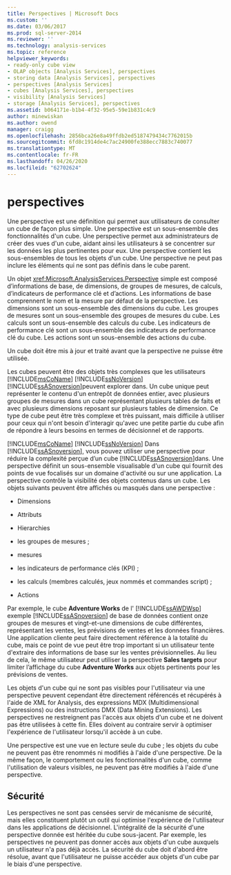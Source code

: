 ```yaml
---
title: Perspectives | Microsoft Docs
ms.custom: ''
ms.date: 03/06/2017
ms.prod: sql-server-2014
ms.reviewer: ''
ms.technology: analysis-services
ms.topic: reference
helpviewer_keywords:
- ready-only cube view
- OLAP objects [Analysis Services], perspectives
- storing data [Analysis Services], perspectives
- perspectives [Analysis Services]
- cubes [Analysis Services], perspectives
- visibility [Analysis Services]
- storage [Analysis Services], perspectives
ms.assetid: b064171e-b1b4-4f32-95e5-59e1b831c4c9
author: minewiskan
ms.author: owend
manager: craigg
ms.openlocfilehash: 2856bca26e8a49ffdb2ed5187479434c7762015b
ms.sourcegitcommit: 6fd8c1914de4c7ac24900fe388ecc7883c740077
ms.translationtype: MT
ms.contentlocale: fr-FR
ms.lasthandoff: 04/26/2020
ms.locfileid: "62702624"
---
```

# <a name="perspectives"></a>perspectives
  Une perspective est une définition qui permet aux utilisateurs de consulter un cube de façon plus simple. Une perspective est un sous-ensemble des fonctionnalités d'un cube. Une perspective permet aux administrateurs de créer des vues d'un cube, aidant ainsi les utilisateurs à se concentrer sur les données les plus pertinentes pour eux. Une perspective contient les sous-ensembles de tous les objets d'un cube. Une perspective ne peut pas inclure les éléments qui ne sont pas définis dans le cube parent.  
  
 Un objet <xref:Microsoft.AnalysisServices.Perspective> simple est composé d’informations de base, de dimensions, de groupes de mesures, de calculs, d’indicateurs de performance clé et d’actions. Les informations de base comprennent le nom et la mesure par défaut de la perspective. Les dimensions sont un sous-ensemble des dimensions du cube. Les groupes de mesures sont un sous-ensemble des groupes de mesures du cube. Les calculs sont un sous-ensemble des calculs du cube. Les indicateurs de performance clé sont un sous-ensemble des indicateurs de performance clé du cube. Les actions sont un sous-ensemble des actions du cube.  
  
 Un cube doit être mis à jour et traité avant que la perspective ne puisse être utilisée.  
  
 Les cubes peuvent être des objets très complexes que les utilisateurs [!INCLUDE[msCoName](../../includes/msconame-md.md)] [!INCLUDE[ssNoVersion](../../includes/ssnoversion-md.md)] [!INCLUDE[ssASnoversion](../../includes/ssasnoversion-md.md)]peuvent explorer dans. Un cube unique peut représenter le contenu d'un entrepôt de données entier, avec plusieurs groupes de mesures dans un cube représentant plusieurs tables de faits et avec plusieurs dimensions reposant sur plusieurs tables de dimension. Ce type de cube peut être très complexe et très puissant, mais difficile à utiliser pour ceux qui n'ont besoin d'interagir qu'avec une petite partie du cube afin de répondre à leurs besoins en termes de décisionnel et de rapports.  
  
 [!INCLUDE[msCoName](../../includes/msconame-md.md)] [!INCLUDE[ssNoVersion](../../includes/ssnoversion-md.md)] Dans [!INCLUDE[ssASnoversion](../../includes/ssasnoversion-md.md)], vous pouvez utiliser une perspective pour réduire la complexité perçue d’un cube [!INCLUDE[ssASnoversion](../../includes/ssasnoversion-md.md)]dans. Une perspective définit un sous-ensemble visualisable d'un cube qui fournit des points de vue focalisés sur un domaine d'activité ou sur une application. La perspective contrôle la visibilité des objets contenus dans un cube. Les objets suivants peuvent être affichés ou masqués dans une perspective :  
  
-   Dimensions  
  
-   Attributs  
  
-   Hierarchies  
  
-   les groupes de mesures ;  
  
-   mesures  
  
-   les indicateurs de performance clés (KPI) ;  
  
-   les calculs (membres calculés, jeux nommés et commandes script) ;  
  
-   Actions  
  
 Par exemple, le cube **Adventure Works** de l' [!INCLUDE[ssAWDWsp](../../includes/ssawdwsp-md.md)] exemple [!INCLUDE[ssASnoversion](../../includes/ssasnoversion-md.md)] de base de données contient onze groupes de mesures et vingt-et-une dimensions de cube différentes, représentant les ventes, les prévisions de ventes et les données financières. Une application cliente peut faire directement référence à la totalité du cube, mais ce point de vue peut être trop important si un utilisateur tente d'extraire des informations de base sur les ventes prévisionnelles. Au lieu de cela, le même utilisateur peut utiliser la perspective **Sales targets** pour limiter l’affichage du cube **Adventure Works** aux objets pertinents pour les prévisions de ventes.  
  
 Les objets d'un cube qui ne sont pas visibles pour l'utilisateur via une perspective peuvent cependant être directement référencés et récupérés à l'aide de XML for Analysis, des expressions MDX (Multidimensional Expressions) ou des instructions DMX (Data Mining Extensions). Les perspectives ne restreignent pas l'accès aux objets d'un cube et ne doivent pas être utilisées à cette fin. Elles doivent au contraire servir à optimiser l'expérience de l'utilisateur lorsqu'il accède à un cube.  
  
 Une perspective est une vue en lecture seule du cube ; les objets du cube ne peuvent pas être renommés ni modifiés à l'aide d'une perspective. De la même façon, le comportement ou les fonctionnalités d'un cube, comme l'utilisation de valeurs visibles, ne peuvent pas être modifiés à l'aide d'une perspective.  
  
## <a name="security"></a>Sécurité  
 Les perspectives ne sont pas censées servir de mécanisme de sécurité, mais elles constituent plutôt un outil qui optimise l'expérience de l'utilisateur dans les applications de décisionnel. L'intégralité de la sécurité d'une perspective donnée est héritée du cube sous-jacent. Par exemple, les perspectives ne peuvent pas donner accès aux objets d'un cube auxquels un utilisateur n'a pas déjà accès. La sécurité du cube doit d'abord être résolue, avant que l'utilisateur ne puisse accéder aux objets d'un cube par le biais d'une perspective.  
  
  
